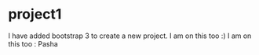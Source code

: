 project1
========
I have added bootstrap 3 to create a new project.
I am on this too :)
I am on this too : Pasha 